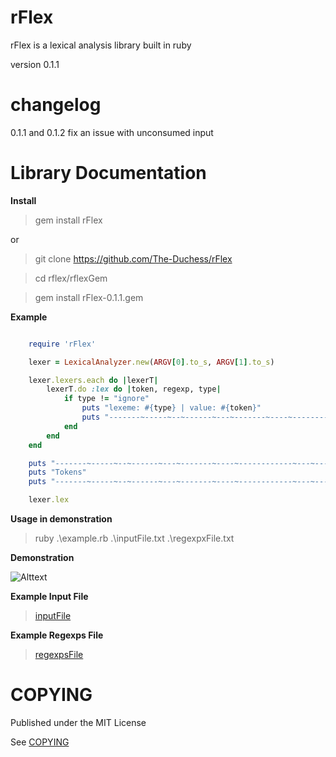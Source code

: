 # rFlex

rFlex is a lexical analysis library built in ruby

version 0.1.1

# changelog

0.1.1 and 0.1.2 fix an issue with unconsumed input

# Library Documentation

**Install**

> gem install rFlex

or

> git clone https://github.com/The-Duchess/rFlex

> cd rflex/rflexGem

> gem install rFlex-0.1.1.gem


**Example**

```ruby

	require 'rFlex'

	lexer = LexicalAnalyzer.new(ARGV[0].to_s, ARGV[1].to_s)

	lexer.lexers.each do |lexerT|
		lexerT.do :lex do |token, regexp, type|
			if type != "ignore"
				puts "lexeme: #{type} | value: #{token}"
				puts "-------~-----~--~------~---~-------~----~------------~---~------------~-----"
			end
		end
	end

	puts "-------~-----~--~------~---~-------~----~------------~---~------------~-----"
	puts "Tokens"
	puts "-------~-----~--~------~---~-------~----~------------~---~------------~-----"

	lexer.lex
```

**Usage in demonstration**

> ruby .\example.rb .\inputFile.txt .\regexpxFile.txt

**Demonstration**

![Alttext](http://i.imgur.com/5EIsmxM.png)

**Example Input File**

> [inputFile](https://github.com/The-Duchess/rFlex/blob/master/inputFile.txt)


**Example Regexps File**

> [regexpsFile](https://github.com/The-Duchess/rFlex/blob/master/regexpsFile.txt)


# COPYING

Published under the MIT License

See [COPYING](https://github.com/The-Duchess/rFlex/blob/master/COPYING.md)
